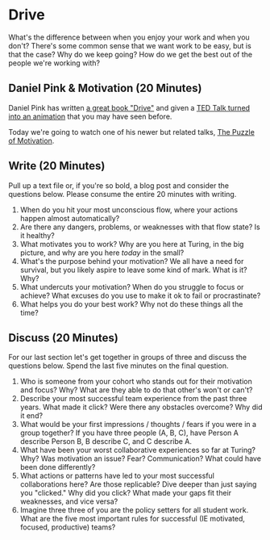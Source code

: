 # Drive

What's the difference between when you enjoy your work and when you don't?
There's some common sense that we want work to be easy, but is that the case?
Why do we keep going? How do we get the best out of the people we're working
with?

## Daniel Pink & Motivation (20 Minutes)

Daniel Pink has written [a great book "Drive"](http://www.amazon.com/Drive-Surprising-Truth-About-Motivates/dp/1594484805/ref=sr_1_1?ie=UTF8&qid=1438611264&sr=8-1&keywords=drive) and given a [TED Talk turned
into an animation](https://www.youtube.com/watch?v=u6XAPnuFjJc) that you may have seen before.

Today we're going to watch one of his newer but related talks, [The Puzzle of Motivation](http://www.ted.com/talks/dan_pink_on_motivation?language=en).

## Write (20 Minutes)

Pull up a text file or, if you're so bold, a blog post and consider
the questions below. Please consume the entire 20 minutes with writing.

1. When do you hit your most unconscious flow, where your actions happen almost
automatically?
2. Are there any dangers, problems, or weaknesses with that flow state? Is it
healthy?
3. What motivates you to work? Why are you here at Turing, in the big picture,
and why are you here *today* in the small?
4. What's the purpose behind your motivation? We all have a need for survival,
but you likely aspire to leave some kind of mark. What is it? Why?
5. What undercuts your motivation? When do you struggle to focus or achieve?
What excuses do you use to make it ok to fail or procrastinate?
6. What helps you do your best work? Why not do these things all the time?

## Discuss (20 Minutes)

For our last section let's get together in groups of three and discuss the questions
below. Spend the last five minutes on the final question.

1. Who is someone from your cohort who stands out for their motivation and focus?
Why? What are they able to do that other's won't or can't?
2. Describe your most successful team experience from the past three years. What
made it click? Were there any obstacles overcome? Why did it end?
3. What would be your first impressions / thoughts / fears if you were in a group
together? If you have three people (A, B, C), have Person A describe Person B,
B describe C, and C describe A.
4. What have been your worst collaborative experiences so far at Turing? Why?
Was motivation an issue? Fear? Communication? What could have been done
differently?
5. What actions or patterns have led to your most successful collaborations here?
Are those replicable? Dive deeper than just saying you "clicked." Why did you
click? What made your gaps fit their weaknesses, and vice versa?
6. Imagine three three of you are the policy setters for all student work. What
are the five most important rules for successful (IE motivated, focused, productive)
teams?
